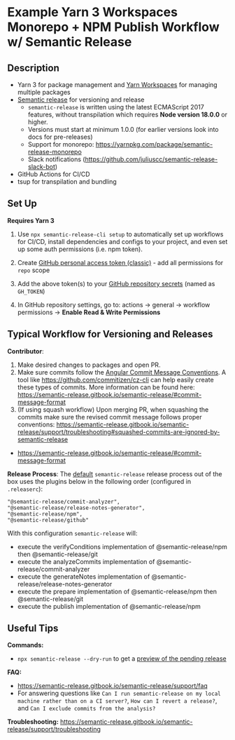 # Example Yarn 3 Workspaces Monorepo + NPM Publish Workflow w/ Semantic Release

## Description

- Yarn 3 for package management and [Yarn Workspaces](https://classic.yarnpkg.com/lang/en/docs/workspaces/) for managing multiple packages
- [Semantic release](https://semantic-release.gitbook.io/semantic-release/) for versioning and release
  - `semantic-release` is written using the latest ECMAScript 2017 features, without transpilation which requires **Node version 18.0.0** or higher.
  - Versions must start at minimum 1.0.0 (for earlier versions look into docs for pre-releases)
  - Support for monorepo: https://yarnpkg.com/package/semantic-release-monorepo
  - Slack notifications (https://github.com/juliuscc/semantic-release-slack-bot)
- GitHub Actions for CI/CD
- tsup for transpilation and bundling

## Set Up

**Requires Yarn 3**

1. Use `npx semantic-release-cli setup` to automatically set up workflows for CI/CD, install dependencies and configs to your project, and even set up some auth permissions (i.e. npm token).

2. Create [GitHub personal access token (classic)](https://docs.github.com/en/authentication/keeping-your-account-and-data-secure/creating-a-personal-access-token#personal-access-tokens-classic) - add all permissions for `repo` scope

3. Add the above token(s) to your [GitHub repository secrets](https://docs.github.com/en/actions/security-guides/encrypted-secrets#creating-encrypted-secrets-for-a-repository) (named as `GH_TOKEN`)

4. In GitHub repository settings, go to: actions -> general -> workflow permissions -> **Enable Read & Write Permissions**

## Typical Workflow for Versioning and Releases

**Contributor**:

1. Make desired changes to packages and open PR.
2. Make sure commits follow the [Angular Commit Message Conventions](https://github.com/angular/angular/blob/master/CONTRIBUTING.md#-commit-message-format). A tool like https://github.com/commitizen/cz-cli can help easily create these types of commits. More information can be found here: https://semantic-release.gitbook.io/semantic-release/#commit-message-format
3. (If using squash workflow) Upon merging PR, when squashing the commits make sure the revised commit message follows proper conventions: https://semantic-release.gitbook.io/semantic-release/support/troubleshooting#squashed-commits-are-ignored-by-semantic-release

- https://semantic-release.gitbook.io/semantic-release/#commit-message-format

**Release Process**:
The [default](https://semantic-release.gitbook.io/semantic-release/usage/plugins#plugins-declaration-and-execution-order) `semantic-release` release process out of the box uses the plugins below in the following order (configured in `.releaserc`):

```
"@semantic-release/commit-analyzer",
"@semantic-release/release-notes-generator",
"@semantic-release/npm",
"@semantic-release/github"
```

With this configuration `semantic-release` will:

- execute the verifyConditions implementation of @semantic-release/npm then @semantic-release/git
- execute the analyzeCommits implementation of @semantic-release/commit-analyzer
- execute the generateNotes implementation of @semantic-release/release-notes-generator
- execute the prepare implementation of @semantic-release/npm then @semantic-release/git
- execute the publish implementation of @semantic-release/npm

## Useful Tips

**Commands:**

- `npx semantic-release --dry-run` to get a [preview of the pending release ](https://semantic-release.gitbook.io/semantic-release/usage/configuration#dryrun)

**FAQ:**

- https://semantic-release.gitbook.io/semantic-release/support/faq
- For answering questions like `Can I run semantic-release on my local machine rather than on a CI server?`, `How can I revert a release?`, and `Can I exclude commits from the analysis?`

**Troubleshooting:** https://semantic-release.gitbook.io/semantic-release/support/troubleshooting
